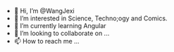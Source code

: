 - 👋 Hi, I’m @WangJexi
- 👀 I’m interested in Science, Techno;ogy and Comics.
- 🌱 I’m currently learning Angular
- 💞️ I’m looking to collaborate on ...
- 📫 How to reach me ...

<!---
WangJexi/WangJexi is a ✨ special ✨ repository because its `README.md` (this file) appears on your GitHub profile.
You can click the Preview link to take a look at your changes.
--->
